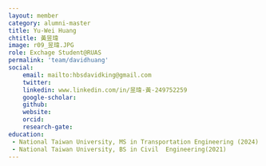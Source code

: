 ```yaml
---
layout: member
category: alumni-master
title: Yu-Wei Huang
chtitle: 黃昱瑋
image: r09_昱瑋.JPG
role: Exchage Student@RUAS
permalink: 'team/davidhuang'
social:
    email: mailto:hbsdavidking@gmail.com
    twitter: 
    linkedin: www.linkedin.com/in/昱瑋-黃-249752259
    google-scholar: 
    github: 
    website: 
    orcid: 
    research-gate: 
education:
 - National Taiwan University, MS in Transportation Engineering (2024)
 - National Taiwan University, BS in Civil  Engineering(2021)
---
```



